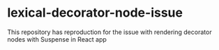 # lexical-decorator-node-issue
This repository has reproduction for the issue with rendering decorator nodes with Suspense in React app
